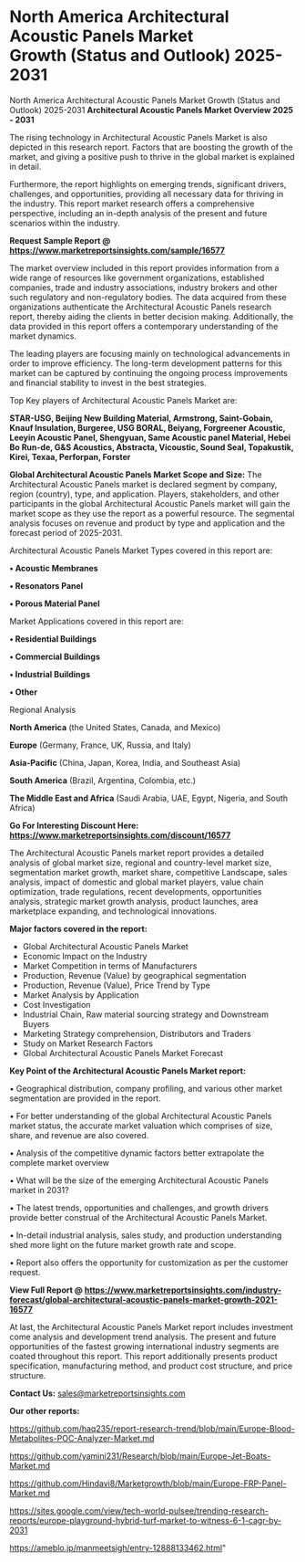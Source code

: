 # North America Architectural Acoustic Panels Market Growth (Status and Outlook) 2025-2031
North America Architectural Acoustic Panels Market Growth (Status and Outlook) 2025-2031
<Strong> Architectural Acoustic Panels Market Overview 2025 - 2031</strong>

The rising technology in Architectural Acoustic Panels Market is also depicted in this research report. Factors that are boosting the growth of the market, and giving a positive push to thrive in the global market is explained in detail.

Furthermore, the report highlights on emerging trends, significant drivers, challenges, and opportunities, providing all necessary data for thriving in the industry. This report market research offers a comprehensive perspective, including an in-depth analysis of the present and future scenarios within the industry.

<strong>Request Sample Report @ <a href=https://www.marketreportsinsights.com/sample/16577>https://www.marketreportsinsights.com/sample/16577</a></strong>

The market overview included in this report provides information from a wide range of resources like government organizations, established companies, trade and industry associations, industry brokers and other such regulatory and non-regulatory bodies. The data acquired from these organizations authenticate the Architectural Acoustic Panels research report, thereby aiding the clients in better decision making. Additionally, the data provided in this report offers a contemporary understanding of the market dynamics.

The leading players are focusing mainly on technological advancements in order to improve efficiency. The long-term development patterns for this market can be captured by continuing the ongoing process improvements and financial stability to invest in the best strategies.

Top Key players of Architectural Acoustic Panels Market are:

<strong>STAR-USG, Beijing New Building Material, Armstrong, Saint-Gobain, Knauf Insulation, Burgeree, USG BORAL, Beiyang, Forgreener Acoustic, Leeyin Acoustic Panel, Shengyuan, Same Acoustic panel Material, Hebei Bo Run-de, G&S Acoustics, Abstracta, Vicoustic, Sound Seal, Topakustik, Kirei, Texaa, Perforpan, Forster</strong>

<strong><b>Global Architectural Acoustic Panels Market Scope and Size:</b></strong>
The Architectural Acoustic Panels market is declared segment by company, region (country), type, and application. Players, stakeholders, and other participants in the global Architectural Acoustic Panels market will gain the market scope as they use the report as a powerful resource. The segmental analysis focuses on revenue and product by type and application and the forecast period of 2025-2031.

Architectural Acoustic Panels Market Types covered in this report are:

<strong>• Acoustic Membranes

• Resonators Panel

• Porous Material Panel</strong>

Market Applications covered in this report are:

<strong>• Residential Buildings

• Commercial Buildings

• Industrial Buildings

• Other</strong> 

Regional Analysis

<strong>North America</strong> (the United States, Canada, and Mexico)

<strong>Europe</strong> (Germany, France, UK, Russia, and Italy)

<strong>Asia-Pacific</strong> (China, Japan, Korea, India, and Southeast Asia)

<strong>South America</strong> (Brazil, Argentina, Colombia, etc.)

<strong>The Middle East and Africa</strong> (Saudi Arabia, UAE, Egypt, Nigeria, and South Africa)

<strong>Go For Interesting Discount Here: <a href=https://www.marketreportsinsights.com/discount/16577>https://www.marketreportsinsights.com/discount/16577</a></strong>

The Architectural Acoustic Panels market report provides a detailed analysis of global market size, regional and country-level market size, segmentation market growth, market share, competitive Landscape, sales analysis, impact of domestic and global market players, value chain optimization, trade regulations, recent developments, opportunities analysis, strategic market growth analysis, product launches, area marketplace expanding, and technological innovations.

<strong><b>Major factors covered in the report:</b></strong>
<ul>
  <li>Global Architectural Acoustic Panels Market </li>
  <li>Economic Impact on the Industry</li>
  <li>Market Competition in terms of Manufacturers</li>
  <li>Production, Revenue (Value) by geographical segmentation</li>
  <li>Production, Revenue (Value), Price Trend by Type</li>
  <li>Market Analysis by Application</li>
  <li>Cost Investigation</li>
  <li>Industrial Chain, Raw material sourcing strategy and Downstream Buyers</li>
  <li>Marketing Strategy comprehension, Distributors and Traders</li>
  <li>Study on Market Research Factors</li>
  <li>Global Architectural Acoustic Panels Market Forecast</li>
</ul>

<strong><b>Key Point of the Architectural Acoustic Panels Market report:</b></strong>

• Geographical distribution, company profiling, and various other market segmentation are provided in the report.

• For better understanding of the global Architectural Acoustic Panels market status, the accurate market valuation which comprises of size, share, and revenue are also covered.

• Analysis of the competitive dynamic factors better extrapolate the complete market overview

• What will be the size of the emerging Architectural Acoustic Panels market in 2031?

• The latest trends, opportunities and challenges, and growth drivers provide better construal of the Architectural Acoustic Panels Market.

• In-detail industrial analysis, sales study, and production understanding shed more light on the future market growth rate and scope.

• Report also offers the opportunity for customization as per the customer request.

<strong><b>View Full Report @ <a href=https://www.marketreportsinsights.com/industry-forecast/global-architectural-acoustic-panels-market-growth-2021-16577>https://www.marketreportsinsights.com/industry-forecast/global-architectural-acoustic-panels-market-growth-2021-16577</a></b></strong>


At last, the Architectural Acoustic Panels Market report includes investment come analysis and development trend analysis. The present and future opportunities of the fastest growing international industry segments are coated throughout this report. This report additionally presents product specification, manufacturing method, and product cost structure, and price structure.

<strong>Contact Us:</strong>
sales@marketreportsinsights.com

<strong>Our other reports:</strong>

<a href=https://github.com/haq235/report-research-trend/blob/main/Europe-Blood-Metabolites-POC-Analyzer-Market.md>https://github.com/haq235/report-research-trend/blob/main/Europe-Blood-Metabolites-POC-Analyzer-Market.md</a>

<a href=https://github.com/yamini231/Research/blob/main/Europe-Jet-Boats-Market.md>https://github.com/yamini231/Research/blob/main/Europe-Jet-Boats-Market.md</a>

<a href=https://github.com/Hindavi8/Marketgrowth/blob/main/Europe-FRP-Panel-Market.md>https://github.com/Hindavi8/Marketgrowth/blob/main/Europe-FRP-Panel-Market.md</a>

<a href=https://sites.google.com/view/tech-world-pulsee/trending-research-reports/europe-playground-hybrid-turf-market-to-witness-6-1-cagr-by-2031>https://sites.google.com/view/tech-world-pulsee/trending-research-reports/europe-playground-hybrid-turf-market-to-witness-6-1-cagr-by-2031</a>

<a href=https://ameblo.jp/manmeetsigh/entry-12888133462.html>https://ameblo.jp/manmeetsigh/entry-12888133462.html</a>"
